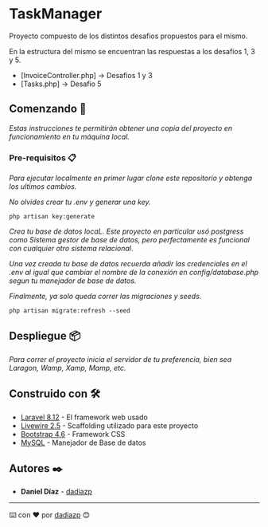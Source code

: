 # TaskManager

Proyecto compuesto de los distintos desafios propuestos para el mismo.

En la estructura del mismo se encuentran las respuestas a los desafios 1, 3 y 5.

* [InvoiceController.php] -> Desafios 1 y 3
* [Tasks.php] -> Desafio 5

## Comenzando 🚀

_Estas instrucciones te permitirán obtener una copia del proyecto en funcionamiento en tu máquina local._

### Pre-requisitos 📋

_Para ejecutar localmente en primer lugar clone este repositorio y obtenga los ultimos cambios._

_No olvides crear tu .env y generar una key._

```
php artisan key:generate
```

_Crea tu base de datos locaL. Este proyecto en particular usó postgress como Sistema gestor de base de datos, pero perfectamente es funcional
con cualquier otro sistema relacional_.

_Una vez creada tu base de datos recuerda añadir las credenciales en el .env al igual que cambiar el nombre de la conexión en config/database.php segun tu manejador de base de datos._

_Finalmente, ya solo queda correr las migraciones y seeds._

```
php artisan migrate:refresh --seed
```

## Despliegue 📦

_Para correr el proyecto inicia el servidor de tu preferencia, bien sea Laragon, Wamp, Xamp, Mamp, etc._

## Construido con 🛠️

* [Laravel 8.12](https://laravel.com/docs/8.x) - El framework web usado
* [Livewire 2.5](https://laravel-livewire.com/docs/2.x/quickstart) - Scaffolding utilizado para este proyecto
* [Bootstrap 4.6](https://getbootstrap.com/docs/4.6/getting-started/introduction/) - Framework CSS
* [MySQL](https://dev.mysql.com/doc/) - Manejador de Base de datos


## Autores ✒️

* **Daniel Díaz** - [dadiazp](https://github.com/dadiazp)

---
⌨️ con ❤️ por [dadiazp](https://github.com/dadiazp) 😊
